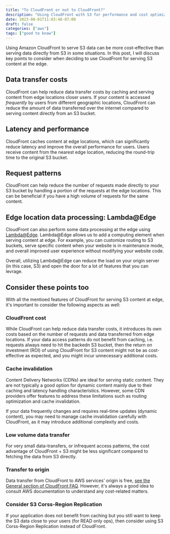 ```yaml
---
title: "To CloudFront or not to CloudFront?"
description: "Using CloudFront with S3 for performance and cost optimization"
date: 2023-08-01T11:03:48-07:00
draft: false
categories: ["aws"]
tags: ["good to know"]
---
```


Using Amazon CloudFront to serve S3 data can be more cost-effective than serving data directly from S3 in some situations. In this post, I will discuss key points to consider when deciding to use CloudFront for serving S3 content at the edge.

## Data transfer costs

 CloudFront can help reduce data transfer costs by caching and serving content from edge locations closer users. If your content is accessed *frequently* by users from different geographic locations, CloudFront can reduce the amount of data transferred over the internet compared to serving content directly from an S3 bucket.

## Latency and performance

CloudFront caches content at edge locations, which can significantly reduce latency and improve the overall performance for users. Users receive content from the nearest edge location, reducing the round-trip time to the original S3 bucket.

## Request patterns

CloudFront can help reduce the number of requests made directly to your S3 bucket by handling a portion of the requests at the edge locations. This can be beneficial if you have a high volume of requests for the same content.

## Edge location data processing: Lambda@Edge

CloudFront can also perform some data processing at the edge using [Lambda@Edge](https://aws.amazon.com/lambda/edge/). Lambda@Edge allows us to add a computing element when serving content at edge. For example, you can customize routing to S3 buckets, serve specific content when your website is in maintenance mode, and overall improved user experience without modifying your website code.

Overall, utilizing Lambda@Edge can reduce the load on your origin server (in this case, S3) and open the door for a lot of features that you can levrage.

## Consider these points too

With all the mentioed features of CloudFront for serving S3 content at edge, it's important to consider the following aspects as well:

### CloudFront cost

While CloudFront can help reduce data transfer costs, it introduces its own costs based on the number of requests and data transferred from edge locations. If your data access patterns do not benefit from caching, i.e. requests always need to hit the backedn S3 bucket, then the return on investment (ROI) of using CloudFront for S3 content might not be as cost-effective as expected, and you might incur unnecessary additional costs.

### Cache invalidation

Content Delivery Networks (CDNs) are ideal for serving static content. They are not typically a good option for dynamic content mainly due to their caching and latency handling characteristics. However, some CDN providers offer features to address these limitations such as routing optimization and cache invalidation.

If your data frequently changes and requires real-time updates (dynamic content), you may need to manage cache invalidation carefully with CloudFront, as it may introduce additional complexity and costs.

### Low volume data transfer

For very small data-transfers, or infrequent access patterns, the cost advantage of CloudFront + S3 might be less significant compared to fetching the data from S3 directly.

### Transfer to origin

Data transfer from CloudFront to AWS services' origin is free, [see the General section of CloudFront FAQ](https://aws.amazon.com/cloudfront/faqs/). However, it's always a good idea to consult AWS documentation to understand any cost-related matters.

### Consider S3 Corss-Region Replication

If your application does not benefit from caching but you still want to keep the S3 data close to your users (for READ only ops), then consider using S3 Corss-Region Replication instead of CloudFront.
